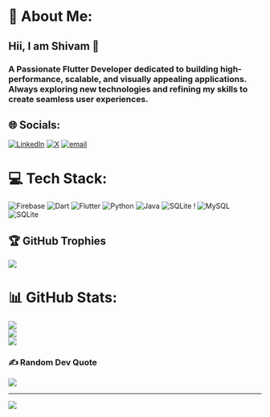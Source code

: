# 💫 About Me:
## Hii, I am Shivam 👋
### A Passionate Flutter Developer dedicated to building high-performance, scalable, and visually appealing applications. Always exploring new technologies and refining my skills to create seamless user experiences. 

## 🌐 Socials:
[![LinkedIn](https://img.shields.io/badge/LinkedIn-%230077B5.svg?logo=linkedin&logoColor=white)](https://linkedin.com/in/sh1vamm) [![X](https://img.shields.io/badge/X-black.svg?logo=X&logoColor=white)](https://x.com/@shivam_error) [![email](https://img.shields.io/badge/Email-D14836?logo=gmail&logoColor=white)](mailto:shivam55.dev@gmail.com) 

# 💻 Tech Stack:
![Firebase](https://img.shields.io/badge/firebase-a08021?style=for-the-badge&logo=firebase&logoColor=ffcd34)  ![Dart](https://img.shields.io/badge/dart-%230175C2.svg?style=for-the-badge&logo=dart&logoColor=white) ![Flutter](https://img.shields.io/badge/Flutter-%2302569B.svg?style=for-the-badge&logo=Flutter&logoColor=white) ![Python](https://img.shields.io/badge/python-3670A0?style=for-the-badge&logo=python&logoColor=ffdd54) ![Java](https://img.shields.io/badge/java-%23ED8B00.svg?style=for-the-badge&logo=openjdk&logoColor=white) ![SQLite](https://img.shields.io/badge/sqlite-%2307405e.svg?style=for-the-badge&logo=sqlite&logoColor=white) ! ![MySQL](https://img.shields.io/badge/mysql-4479A1.svg?style=for-the-badge&logo=mysql&logoColor=white) ![SQLite](https://img.shields.io/badge/sqlite-%2307405e.svg?style=for-the-badge&logo=sqlite&logoColor=white)

## 🏆 GitHub Trophies
![](https://github-profile-trophy.vercel.app/?username=1Shibam&theme=radical&no-frame=false&no-bg=true&margin-w=4)



# 📊 GitHub Stats:
![](https://github-readme-stats.vercel.app/api?username=1Shibam&theme=blue_navy&hide_border=false&include_all_commits=false&count_private=false)<br/>
![](https://nirzak-streak-stats.vercel.app/?user=1Shibam&theme=blue_navy&hide_border=false)<br/>
![](https://github-readme-stats.vercel.app/api/top-langs/?username=1Shibam&theme=blue_navy&hide_border=false&include_all_commits=false&count_private=false&layout=compact)

### ✍️ Random Dev Quote
![](https://quotes-github-readme.vercel.app/api?type=horizontal&theme=radical)

---
[![](https://visitcount.itsvg.in/api?id=1Shibam&icon=0&color=0)](https://visitcount.itsvg.in)

<!-- Proudly created with GPRM ( https://gprm.itsvg.in ) -->
